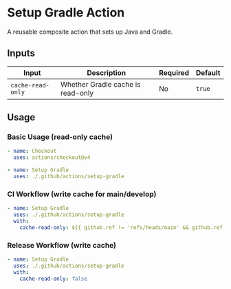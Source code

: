 # Setup Gradle Action

A reusable composite action that sets up Java and Gradle.

## Inputs

| Input             | Description                       | Required | Default |
|-------------------|-----------------------------------|----------|---------|
| `cache-read-only` | Whether Gradle cache is read-only | No       | `true`  |

## Usage

### Basic Usage (read-only cache)

```yaml
- name: Checkout
  uses: actions/checkout@v4

- name: Setup Gradle
  uses: ./.github/actions/setup-gradle
```

### CI Workflow (write cache for main/develop)
```yaml
- name: Setup Gradle
  uses: ./.github/actions/setup-gradle
  with:
    cache-read-only: ${{ github.ref != 'refs/heads/main' && github.ref != 'refs/heads/develop' }}
```

### Release Workflow (write cache)
```yaml
- name: Setup Gradle
  uses: ./.github/actions/setup-gradle
  with:
    cache-read-only: false
```
